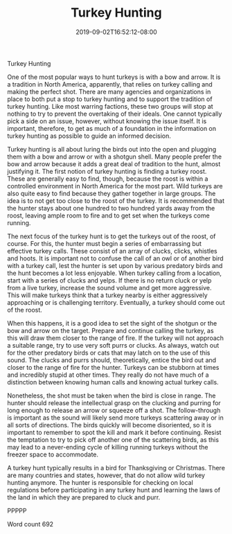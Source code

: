 ﻿---
title: "Turkey Hunting"
date: 2019-09-02T16:52:12-08:00
description: "Hunting Tips for Web Success"
featured_image: "/images/Hunting.jpg"
tags: ["Hunting"]
---

Turkey Hunting

One of the most popular ways to hunt turkeys is with a bow and arrow. It is a tradition in North America, apparently, that relies on turkey calling and making the perfect shot. There are many agencies and organizations in place to both put a stop to turkey hunting and to support the tradition of turkey hunting. Like most warring factions, these two groups will stop at nothing to try to prevent the overtaking of their ideals. One cannot typically pick a side on an issue, however, without knowing the issue itself. It is important, therefore, to get as much of a foundation in the information on turkey hunting as possible to guide an informed decision.

Turkey hunting is all about luring the birds out into the open and plugging them with a bow and arrow or with a shotgun shell. Many people prefer the bow and arrow because it adds a great deal of tradition to the hunt, almost justifying it. The first notion of turkey hunting is finding a turkey roost. These are generally easy to find, though, because the roost is within a controlled environment in North America for the most part. Wild turkeys are also quite easy to find because they gather together in large groups. The idea is to not get too close to the roost of the turkey. It is recommended that the hunter stays about one hundred to two hundred yards away from the roost, leaving ample room to fire and to get set when the turkeys come running.

The next focus of the turkey hunt is to get the turkeys out of the roost, of course. For this, the hunter must begin a series of embarrassing but effective turkey calls. These consist of an array of clucks, clicks, whistles and hoots. It is important not to confuse the call of an owl or of another bird with a turkey call, lest the hunter is set upon by various predatory birds and the hunt becomes a lot less enjoyable. When turkey calling from a location, start with a series of clucks and yelps. If there is no return cluck or yelp from a live turkey, increase the sound volume and get more aggressive. This will make turkeys think that a turkey nearby is either aggressively approaching or is challenging territory. Eventually, a turkey should come out of the roost.

When this happens, it is a good idea to set the sight of the shotgun or the bow and arrow on the target. Prepare and continue calling the turkey, as this will draw them closer to the range of fire. If the turkey will not approach a suitable range, try to use very soft purrs or clucks. As always, watch out for the other predatory birds or cats that may latch on to the use of this sound. The clucks and purrs should, theoretically, entice the bird out and closer to the range of fire for the hunter. Turkeys can be stubborn at times and incredibly stupid at other times. They really do not have much of a distinction between knowing human calls and knowing actual turkey calls.

Nonetheless, the shot must be taken when the bird is close in range. The hunter should release the intellectual grasp on the clucking and purring for long enough to release an arrow or squeeze off a shot. The follow-through is important as the sound will likely send more turkeys scattering away or in all sorts of directions. The birds quickly will become disoriented, so it is important to remember to spot the kill and mark it before continuing. Resist the temptation to try to pick off another one of the scattering birds, as this may lead to a never-ending cycle of killing running turkeys without the freezer space to accommodate.

A turkey hunt typically results in a bird for Thanksgiving or Christmas. There are many countries and states, however, that do not allow wild turkey hunting anymore. The hunter is responsible for checking on local regulations before participating in any turkey hunt and learning the laws of the land in which they are prepared to cluck and purr.

PPPPP

Word count 692

